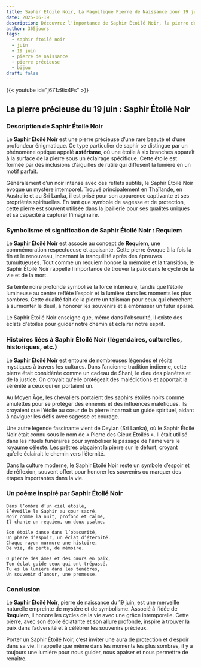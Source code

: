 ```yaml
---
title: Saphir Étoilé Noir, La Magnifique Pierre de Naissance pour 19 juin
date: 2025-06-19
description: Découvrez l'importance de Saphir Étoilé Noir, la pierre de naissance du 19 juin qui symbolise Requiem. Laissez sa beauté et sa signification illuminer votre journée.
author: 365jours
tags:
  - saphir étoilé noir
  - juin
  - 19 juin
  - pierre de naissance
  - pierre précieuse
  - bijou
draft: false
---
```


{{< youtube id="j671z9ix4Fs" >}}

## La pierre précieuse du 19 juin : Saphir Étoilé Noir

### Description de Saphir Étoilé Noir

Le **Saphir Étoilé Noir** est une pierre précieuse d’une rare beauté et d’une profondeur énigmatique. Ce type particulier de saphir se distingue par un phénomène optique appelé **astérisme**, où une étoile à six branches apparaît à la surface de la pierre sous un éclairage spécifique. Cette étoile est formée par des inclusions d’aiguilles de rutile qui diffusent la lumière en un motif parfait.

Généralement d’un noir intense avec des reflets subtils, le Saphir Étoilé Noir évoque un mystère intemporel. Trouvé principalement en Thaïlande, en Australie et au Sri Lanka, il est prisé pour son apparence captivante et ses propriétés spirituelles. En tant que symbole de sagesse et de protection, cette pierre est souvent utilisée dans la joaillerie pour ses qualités uniques et sa capacité à capturer l'imaginaire.

### Symbolisme et signification de Saphir Étoilé Noir : Requiem

Le **Saphir Étoilé Noir** est associé au concept de **Requiem**, une commémoration respectueuse et apaisante. Cette pierre évoque à la fois la fin et le renouveau, incarnant la tranquillité après des épreuves tumultueuses. Tout comme un requiem honore la mémoire et la transition, le Saphir Étoilé Noir rappelle l’importance de trouver la paix dans le cycle de la vie et de la mort.

Sa teinte noire profonde symbolise la force intérieure, tandis que l’étoile lumineuse au centre reflète l’espoir et la lumière dans les moments les plus sombres. Cette dualité fait de la pierre un talisman pour ceux qui cherchent à surmonter le deuil, à honorer les souvenirs et à embrasser un futur apaisé.

Le Saphir Étoilé Noir enseigne que, même dans l'obscurité, il existe des éclats d'étoiles pour guider notre chemin et éclairer notre esprit.

### Histoires liées à Saphir Étoilé Noir (légendaires, culturelles, historiques, etc.)

Le **Saphir Étoilé Noir** est entouré de nombreuses légendes et récits mystiques à travers les cultures. Dans l’ancienne tradition indienne, cette pierre était considérée comme un cadeau de Shani, le dieu des planètes et de la justice. On croyait qu'elle protégeait des malédictions et apportait la sérénité à ceux qui en portaient un.

Au Moyen Âge, les chevaliers portaient des saphirs étoilés noirs comme amulettes pour se protéger des ennemis et des influences maléfiques. Ils croyaient que l’étoile au cœur de la pierre incarnait un guide spirituel, aidant à naviguer les défis avec sagesse et courage.

Une autre légende fascinante vient de Ceylan (Sri Lanka), où le Saphir Étoilé Noir était connu sous le nom de « Pierre des Cieux Étoilés ». Il était utilisé dans les rituels funéraires pour symboliser le passage de l'âme vers le royaume céleste. Les prêtres plaçaient la pierre sur le défunt, croyant qu’elle éclairait le chemin vers l’éternité.

Dans la culture moderne, le Saphir Étoilé Noir reste un symbole d’espoir et de réflexion, souvent offert pour honorer les souvenirs ou marquer des étapes importantes dans la vie.

### Un poème inspiré par Saphir Étoilé Noir

```
Dans l’ombre d’un ciel étoilé,  
S’éveille le Saphir au cœur sacré.  
Noir comme la nuit, profond et calme,  
Il chante un requiem, un doux psalme.  

Son étoile danse dans l’obscurité,  
Un phare d’espoir, un éclat d’éternité.  
Chaque rayon murmure une histoire,  
De vie, de perte, de mémoire.  

O pierre des âmes et des cœurs en paix,  
Ton éclat guide ceux qui ont trépassé.  
Tu es la lumière dans les ténèbres,  
Un souvenir d’amour, une promesse.  
```

### Conclusion

Le **Saphir Étoilé Noir**, pierre de naissance du 19 juin, est une merveille naturelle empreinte de mystère et de symbolisme. Associé à l’idée de **Requiem**, il honore les cycles de la vie avec une grâce intemporelle. Cette pierre, avec son étoile éclatante et son allure profonde, inspire à trouver la paix dans l’adversité et à célébrer les souvenirs précieux.

Porter un Saphir Étoilé Noir, c’est inviter une aura de protection et d’espoir dans sa vie. Il rappelle que même dans les moments les plus sombres, il y a toujours une lumière pour nous guider, nous apaiser et nous permettre de renaître.